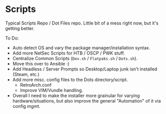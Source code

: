 # Scripts

Typical Scripts Repo / Dot Files repo. Little bit of a mess right now, but it's getting better.

To Do:

* Auto detect OS and vary the package manager/installation syntax.
* Add more NetSec Scripts for HTB / OSCP / PWK stuff.
* Centralize Common Scripts (`Dev.sh` / `Flatpaks.sh` / `Dots.sh`).
* Move this over to Ansible :)
* Add Headless / Server Prompts so Desktop/Laptop junk isn't installed (Steam, etc.)
* Add more misc. config files to the Dots directory/script. 
	* RetroArch.conf
	* Improve VIM/Vundle handling.
* Overall I need to make the installer more grainular for varying hardware/situations, but also improve the general "Automation" of it via config mgmt.
